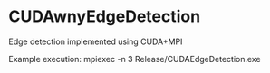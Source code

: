 # CUDAwnyEdgeDetection
Edge detection implemented using CUDA+MPI

Example execution: mpiexec -n 3 Release/CUDAEdgeDetection.exe <path to folder with images>
